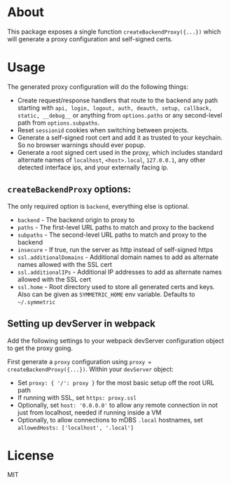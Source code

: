 # About

This package exposes a single function `createBackendProxy({...})` which will generate a proxy configuration and self-signed certs.

# Usage

The generated proxy configuration will do the following things:

* Create request/response handlers that route to the backend any path starting with `api, login, logout, auth, deauth, setup, callback, static, __debug__` or anything from `options.paths` or any second-level path from `options.subpaths`.
* Reset `sessionid` cookies when switching between projects.
* Generate a self-signed root cert and add it as trusted to your keychain. So no browser warnings should ever popup.
* Generate a root signed cert used in the proxy, which includes standard alternate names of `localhost`, `<host>.local`, `127.0.0.1`, any other detected interface ips, and your externally facing ip.

## `createBackendProxy` options:

The only required option is `backend`, everything else is optional.

* `backend` - The backend origin to proxy to
* `paths` - The first-level URL paths to match and proxy to the backend
* `subpaths` - The second-level URL paths to match and proxy to the backend
* `insecure` - If true, run the server as http instead of self-signed https
* `ssl.additionalDomains` - Additional domain names to add as alternate names allowed with the SSL cert
* `ssl.additionalIPs` - Additional IP addresses to add as alternate names allowed with the SSL cert
* `ssl.home` - Root directory used to store all generated certs and keys. Also can be given as `SYMMETRIC_HOME` env variable. Defaults to `~/.symmetric`

## Setting up devServer in webpack

Add the following settings to your webpack devServer configuration object to get the proxy going.

First generate a `proxy` configuration using `proxy = createBackendProxy({...})`. Within your `devServer` object:

* Set `proxy: { '/': proxy }` for the most basic setup off the root URL path
* If running with SSL, set `https: proxy.ssl`
* Optionally, set `host: '0.0.0.0'` to allow any remote connection in not just from localhost, needed if running inside a VM
* Optionally, to allow connections to mDBS `.local` hostnames, set `allowedHosts: ['localhost', '.local']`

# License

MIT
